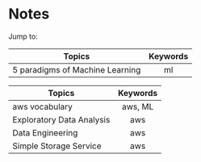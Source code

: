 # Notes

Jump to:

| Topics        | Keywords      | 
| ------------- |:-------------:| 
| 5 paradigms of Machine Learning | ml     | 


| Topics        | Keywords      | 
| ------------- |:-------------:| 
| aws vocabulary     | aws, ML | 
| Exploratory Data Analysis      | aws      | 
| Data Engineering      | aws     | 
| Simple Storage Service| aws |


